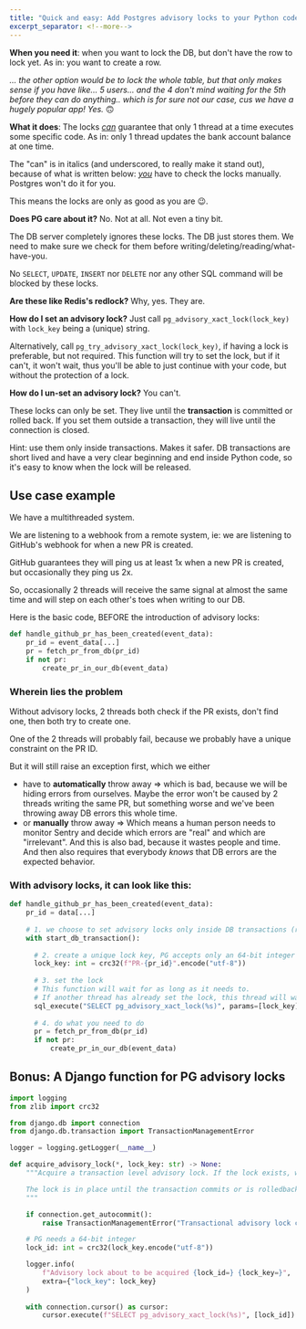 ```yaml
---
title: "Quick and easy: Add Postgres advisory locks to your Python code"
excerpt_separator: <!--more-->
---
```


**When you need it**: when you want to lock the DB, but don't have the row to lock yet. As in: you want to create a row. 

*... the other option would be to lock the whole table, but that only makes sense if you have like... 5 users... and the 4 don't mind waiting for the 5th before they can do anything.. which is for sure not our case, cus we have a hugely popular app! Yes.* 🙃

**What it does**: The locks <ins>_can_</ins> guarantee that only 1 thread at a time executes some specific code. As in: only 1 thread updates the bank account balance at one time.

The "can" is in italics (and underscored, to really make it stand out), because of what is written below: <ins>_you_</ins> have to check the locks manually. Postgres won't do it for you. 

This means the locks are only as good as you are 😉.


<!--more-->


**Does PG care about it?** No. Not at all. Not even a tiny bit. 

The DB server completely ignores these locks. The DB just stores them. We need to make sure we check for them before writing/deleting/reading/what-have-you.

No `SELECT`, `UPDATE`, `INSERT` nor `DELETE` nor any other SQL command will be blocked by these locks.


**Are these like Redis's redlock?** Why, yes. They are. 

**How do I set an advisory lock?** Just call `pg_advisory_xact_lock(lock_key)` with `lock_key` being a (unique) string. 

Alternatively, call `pg_try_advisory_xact_lock(lock_key)`, if having a lock is preferable, but not required. This function will try to set the lock, but if it can't, it won't wait, thus you'll be able to just continue with your code, but without the protection of a lock.

**How do I un-set an advisory lock?** You can't. 

These locks can only be set. They live until the **transaction** is committed or rolled back. If you set them outside a transaction, they will live until the connection is closed.

Hint: use them only inside transactions. Makes it safer. DB transactions are short lived and have a very clear beginning and end inside Python code, so it's easy to know when the lock will be released.


<!--more-->

## Use case example

We have a multithreaded system.

We are listening to a webhook from a remote system, ie: we are listening to GitHub's webhook for when a new PR is created.

GitHub guarantees they will ping us at least 1x when a new PR is created, but occasionally they ping us 2x.

So, occasionally 2 threads will receive the same signal at almost the same time and will step on each other's toes when writing to our DB.

Here is the basic code, BEFORE the introduction of advisory locks:
```python
def handle_github_pr_has_been_created(event_data):
    pr_id = event_data[...]
    pr = fetch_pr_from_db(pr_id)
    if not pr:
        create_pr_in_our_db(event_data)
```

### Wherein lies the problem

Without advisory locks, 2 threads both check if the PR exists, don't find one, then both try to create one.

One of the 2 threads will probably fail, because we probably have a unique constraint on the PR ID.

But it will still raise an exception first, which we either 
- have to **automatically** throw away => which is bad, because we will be hiding errors from ourselves. Maybe the error won't be caused by 2 threads writing the same PR, but something worse and we've been throwing away DB errors this whole time. 
- or **manually** throw away => Which means a human person needs to monitor Sentry and decide which errors are "real" and which are "irrelevant". And this is also bad, because it wastes people and time. And then also requires that everybody *knows* that DB errors are the expected behavior.


### With advisory locks, it can look like this:

```python
def handle_github_pr_has_been_created(event_data):
    pr_id = data[...]
    
    # 1. we choose to set advisory locks only inside DB transactions (read more above)
    with start_db_transaction():
      
      # 2. create a unique lock key, PG accepts only an 64-bit integer
      lock_key: int = crc32(f"PR-{pr_id}".encode("utf-8"))
      
      # 3. set the lock
      # This function will wait for as long as it needs to.
      # If another thread has already set the lock, this thread will wait until the lock is released.
      sql_execute("SELECT pg_advisory_xact_lock(%s)", params=[lock_key])
      
      # 4. do what you need to do
      pr = fetch_pr_from_db(pr_id)
      if not pr:
          create_pr_in_our_db(event_data)
```


## Bonus: A Django function for PG advisory locks


```python
import logging
from zlib import crc32

from django.db import connection
from django.db.transaction import TransactionManagementError

logger = logging.getLogger(__name__)

def acquire_advisory_lock(*, lock_key: str) -> None:
    """Acquire a transaction level advisory lock. If the lock exists, wait for it to be released.

    The lock is in place until the transaction commits or is rolledback.
    """

    if connection.get_autocommit():
        raise TransactionManagementError("Transactional advisory lock can only be created inside a transaction")

    # PG needs a 64-bit integer
    lock_id: int = crc32(lock_key.encode("utf-8"))

    logger.info(
        f"Advisory lock about to be acquired {lock_id=} {lock_key=}", 
        extra={"lock_key": lock_key}
    )
    
    with connection.cursor() as cursor:
        cursor.execute(f"SELECT pg_advisory_xact_lock(%s)", [lock_id])
```



